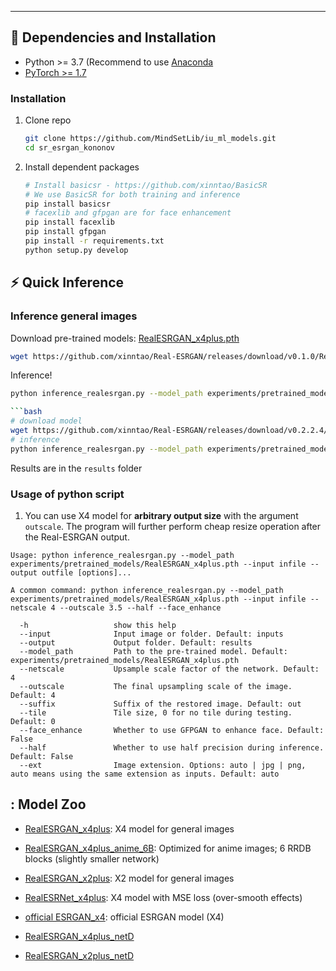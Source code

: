 ---

## :wrench: Dependencies and Installation

- Python >= 3.7 (Recommend to use [Anaconda](https://www.anaconda.com/download/#linux) 
- [PyTorch >= 1.7](https://pytorch.org/)

### Installation

1. Clone repo

    ```bash
    git clone https://github.com/MindSetLib/iu_ml_models.git
    cd sr_esrgan_kononov 
    ```

1. Install dependent packages

    ```bash
    # Install basicsr - https://github.com/xinntao/BasicSR
    # We use BasicSR for both training and inference
    pip install basicsr
    # facexlib and gfpgan are for face enhancement
    pip install facexlib
    pip install gfpgan
    pip install -r requirements.txt
    python setup.py develop
    ```

## :zap: Quick Inference

### Inference general images

Download pre-trained models: [RealESRGAN_x4plus.pth](https://github.com/xinntao/Real-ESRGAN/releases/download/v0.1.0/RealESRGAN_x4plus.pth)

```bash
wget https://github.com/xinntao/Real-ESRGAN/releases/download/v0.1.0/RealESRGAN_x4plus.pth -P experiments/pretrained_models
```

Inference!

```bash
python inference_realesrgan.py --model_path experiments/pretrained_models/RealESRGAN_x4plus.pth --input inputs --face_enhance

```bash
# download model
wget https://github.com/xinntao/Real-ESRGAN/releases/download/v0.2.2.4/RealESRGAN_x4plus_anime_6B.pth -P experiments/pretrained_models
# inference
python inference_realesrgan.py --model_path experiments/pretrained_models/RealESRGAN_x4plus_anime_6B.pth --input inputs
```

Results are in the `results` folder

### Usage of python script

1. You can use X4 model for **arbitrary output size** with the argument `outscale`. The program will further perform cheap resize operation after the Real-ESRGAN output.

```console
Usage: python inference_realesrgan.py --model_path experiments/pretrained_models/RealESRGAN_x4plus.pth --input infile --output outfile [options]...

A common command: python inference_realesrgan.py --model_path experiments/pretrained_models/RealESRGAN_x4plus.pth --input infile --netscale 4 --outscale 3.5 --half --face_enhance

  -h                   show this help
  --input              Input image or folder. Default: inputs
  --output             Output folder. Default: results
  --model_path         Path to the pre-trained model. Default: experiments/pretrained_models/RealESRGAN_x4plus.pth
  --netscale           Upsample scale factor of the network. Default: 4
  --outscale           The final upsampling scale of the image. Default: 4
  --suffix             Suffix of the restored image. Default: out
  --tile               Tile size, 0 for no tile during testing. Default: 0
  --face_enhance       Whether to use GFPGAN to enhance face. Default: False
  --half               Whether to use half precision during inference. Default: False
  --ext                Image extension. Options: auto | jpg | png, auto means using the same extension as inputs. Default: auto
```

## : Model Zoo

- [RealESRGAN_x4plus](https://github.com/xinntao/Real-ESRGAN/releases/download/v0.1.0/RealESRGAN_x4plus.pth): X4 model for general images
- [RealESRGAN_x4plus_anime_6B](https://github.com/xinntao/Real-ESRGAN/releases/download/v0.2.2.4/RealESRGAN_x4plus_anime_6B.pth): Optimized for anime images; 6 RRDB blocks (slightly smaller network)
- [RealESRGAN_x2plus](https://github.com/xinntao/Real-ESRGAN/releases/download/v0.2.1/RealESRGAN_x2plus.pth): X2 model for general images
- [RealESRNet_x4plus](https://github.com/xinntao/Real-ESRGAN/releases/download/v0.1.1/RealESRNet_x4plus.pth): X4 model with MSE loss (over-smooth effects)

- [official ESRGAN_x4](https://github.com/xinntao/Real-ESRGAN/releases/download/v0.1.1/ESRGAN_SRx4_DF2KOST_official-ff704c30.pth): official ESRGAN model (X4)

- [RealESRGAN_x4plus_netD](https://github.com/xinntao/Real-ESRGAN/releases/download/v0.2.2.3/RealESRGAN_x4plus_netD.pth)
- [RealESRGAN_x2plus_netD](https://github.com/xinntao/Real-ESRGAN/releases/download/v0.2.2.3/RealESRGAN_x2plus_netD.pth)
